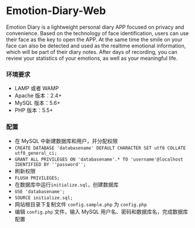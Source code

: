 # Emotion-Diary-Web

Emotion Diary is a lightweight personal diary APP focused on privacy and convenience. Based on the technology of face identification, users can use their face as the key to open the APP. At the same time the smile on your face can also be detected and used as the realtime emotional information, which will be part of their diary notes. After days of recording, you can review your statistics of your emotions, as well as your meaningful life.

### 环境要求
* LAMP 或者 WAMP
* Apache 版本：2.4+
* MySQL 版本：5.6+
* PHP 版本：5.5+

### 配置
* 在 MySQL 中新建数据库和用户，并分配权限
 * `CREATE DATABASE 'databasename' DEFAULT CHARACTER SET utf8 COLLATE utf8_general_ci;`
 * `GRANT ALL PRIVILEGES ON 'databasename'.* TO 'username'@localhost IDENTIFIED BY ''password'';`
* 刷新权限
 * `FLUSH PRIVILEGES;` 
* 在数据库中运行`initialize.sql`，创建数据库
 * `USE 'databasename';`
 * `SOURCE initialize.sql;`
* 网站根目录下复制文件 `config.sample.php` 为 `config.php`
* 编辑 `config.php` 文件，输入 MySQL 用户名、密码和数据库名，完成数据库配置